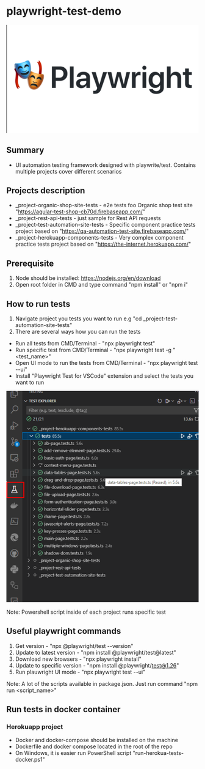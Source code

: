 # playwright-test-demo
![Playwright Image](/images/playwright.png) 

## Summary 
- UI automation testing framework designed with playwrite/test. Contains multiple projects cover different scenarios

## Projects description
- _project-organic-shop-site-tests - e2e tests foo Organic shop test site "https://agular-test-shop-cb70d.firebaseapp.com/"
- _project-rest-api-tests - just sample for Rest API requests
- _project-test-automation-site-tests - Specific component practice tests project based on "https://qa-automation-test-site.firebaseapp.com/"
- _project-herokuapp-components-tests - Very complex component practice tests project based on "https://the-internet.herokuapp.com/"

## Prerequisite

1) Node should be installed: https://nodejs.org/en/download
2) Open root folder in CMD and type command "npm install" or "npm i"


## How to run tests
1. Navigate project you tests you want to run e.g "cd _project-test-automation-site-tests"
2. There are several ways how you can run the tests 

- Run all tests from CMD/Terminal - "npx playwright test"
- Run specific test from CMD/Terminal - "npx playwright test -g "<test_name>"
- Open UI mode to run the tests from CMD/Terminal - "npx playwright test --ui"
- Install "Playwright Test for VSCode" extension and select the tests you want to run

![VS CODE Test Run Image](/images/run_from_vs_extention.png) 


Note: Powershell script inside of each project runs specific test

## Useful playwright commands

1) Get version - "npx @playwright/test --version"
2) Update to latest version - "npm install @playwright/test@latest"
3) Download new browsers - "npx playwright install"
4) Update to specific version - "npm install @playwright/test@1.26"
5) Run plauwright UI mode - "npx playwright test --ui"

Note: A lot of the scripts available in package.json. Just run command "npm run <script_name>"

## Run tests in docker container

### Herokuapp  project

- Docker and docker-compose should be installed on the machine
- Dockerfile and docker compose located in the root of the repo
- On Windows, it is easier run PowerShell script "run-herokua-tests-docker.ps1"
